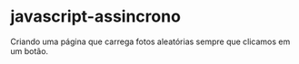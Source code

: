 # javascript-assincrono
Criando uma página que carrega fotos aleatórias sempre que clicamos em um botão.
